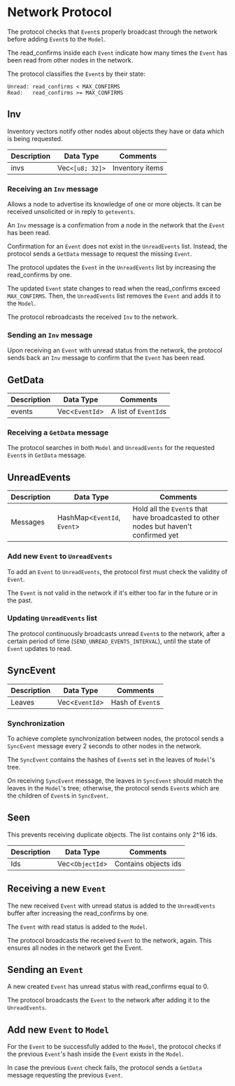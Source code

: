 # Network Protocol

The protocol checks that `Event`s properly broadcast through the
network before adding `Event`s to the `Model`.

The read_confirms inside each `Event` indicate how many times the `Event` has
been read from other nodes in the network.

The protocol classifies the `Event`s by their state:

```text
Unread: read_confirms < MAX_CONFIRMS
Read:	read_confirms >= MAX_CONFIRMS
```

## Inv

Inventory vectors notify other nodes about objects they have or data which is being requested.

| Description   | Data Type            | Comments                   |
|-------------- | -------------------- | -------------------------- |
| invs          | Vec`<[u8; 32]>`      | Inventory items            |

### Receiving an `Inv` message

Allows a node to advertise its knowledge of one or more objects. It can be received unsolicited
or in reply to `getevents`.

An `Inv` message is a confirmation from a node in the network that the `Event`
has been read.

Confirmation for an `Event` does not exist in the `UnreadEvents` list.
Instead, the protocol sends a `GetData` message to request the missing `Event`.

The protocol updates the `Event` in the `UnreadEvents` list by increasing the
read_confirms by one.

The updated `Event` state changes to read when the read_confirms exceed
`MAX_CONFIRMS`. Then, the `UnreadEvents` list removes the `Event` and adds it to the `Model`.

The protocol rebroadcasts the received `Inv` to the network.

### Sending an `Inv` message

Upon receiving an `Event` with unread status from the network, the protocol sends back
an `Inv` message to confirm that the `Event` has been read.

## GetData

| Description   | Data Type            | Comments                   |
|-------------- | -------------------- | -------------------------- |
| events        | Vec<`EventId`>       | A list of `EventId`s       |

### Receiving a `GetData` message

The protocol searches in both `Model` and `UnreadEvents` for the requested `Event`s
in `GetData` message.

## UnreadEvents

| Description | Data Type                   | Comments                                                                             |
|-------------|---------------------------- | -------------------------------------------------------------------------------------|
| Messages    | HashMap<`EventId`, `Event`> | Hold all the `Event`s that have broadcasted to other nodes but haven't confirmed yet |

### Add new `Event` to `UnreadEvents`

To add an `Event` to `UnreadEvents`, the protocol first must check the validity of
`Event`.

The `Event` is not valid in the network if it's either too far in the future or in the past.

### Updating `UnreadEvents` list

The protocol continuously broadcasts unread `Event`s to the network,
after a certain period of time (`SEND_UNREAD_EVENTS_INTERVAL`),
until the state of `Event` updates to read.

## SyncEvent

| Description | Data Type       | Comments                      |
|-------------|---------------- |------------------------------ |
| Leaves      | Vec<`EventId`>  | Hash of `Event`s              |

### Synchronization

To achieve complete synchronization between nodes, the protocol sends a
`SyncEvent` message every 2 seconds to other nodes in the network.

The `SyncEvent` contains the hashes of `Event`s set in the leaves of `Model`'s tree.

On receiving `SyncEvent` message, the leaves in `SyncEvent` should match the
leaves in the `Model`'s tree; otherwise, the protocol sends `Event`s which are the children of
`Event`s in `SyncEvent`.

## Seen

This prevents receiving duplicate objects.
The list contains only 2^16 ids.

| Description | Data Type       | Comments                      |
| ----------- | --------------- |------------------------------ |
| Ids         | Vec<`ObjectId`> | Contains objects ids          |

## Receiving a new `Event`

The new received `Event` with unread status is added to the `UnreadEvents` buffer after
increasing the read_confirms by one.

The `Event` with read status is added to the `Model`.

The protocol broadcasts the received `Event` to the network, again. This ensures all nodes
in the network get the Event.

## Sending an `Event`

A new created `Event` has unread status with read_confirms equal to 0.

The protocol broadcasts the `Event` to the network after adding it to the
`UnreadEvents`.

## Add new `Event` to `Model`

For the `Event` to be successfully added to the `Model`, the protocol checks if
the previous `Event`'s hash inside the `Event` exists in the `Model`.

In case the previous `Event` check fails, the protocol
sends a `GetData` message requesting the previous `Event`.
